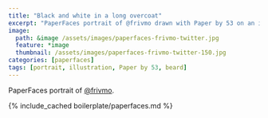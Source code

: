 ```yaml
---
title: "Black and white in a long overcoat"
excerpt: "PaperFaces portrait of @frivmo drawn with Paper by 53 on an iPad."
image: 
  path: &image /assets/images/paperfaces-frivmo-twitter.jpg 
  feature: *image
  thumbnail: /assets/images/paperfaces-frivmo-twitter-150.jpg
categories: [paperfaces]
tags: [portrait, illustration, Paper by 53, beard]
---
```


PaperFaces portrait of [@frivmo](https://twitter.com/frivmo).

{% include_cached boilerplate/paperfaces.md %}
